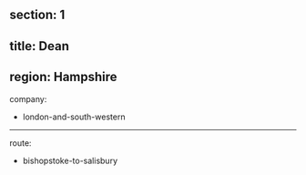 ﻿section: 1
----
title: Dean
----
region: Hampshire
----
company:
- london-and-south-western
----
route:
- bishopstoke-to-salisbury

